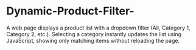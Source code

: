 # Dynamic-Product-Filter-
 A web page displays a product list with a dropdown filter (All, Category 1, Category 2, etc.). Selecting a category instantly updates the list using JavaScript, showing only matching items without reloading the page.
